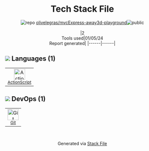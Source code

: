 <!--
&lt;--- Readme.md Snippet without images Start ---&gt;
## Tech Stack
olivelegras/mvcExpress-away3d-playground is built on the following main stack:

- [ActionScript](http://www.adobe.com/devnet/actionscript.html) – Languages

Full tech stack [here](/techstack.md)

&lt;--- Readme.md Snippet without images End ---&gt;

&lt;--- Readme.md Snippet with images Start ---&gt;
## Tech Stack
olivelegras/mvcExpress-away3d-playground is built on the following main stack:

- <img width='25' height='25' src='https://img.stackshare.io/service/2329/8ei_UuLc_400x400.png' alt='ActionScript'/> [ActionScript](http://www.adobe.com/devnet/actionscript.html) – Languages

Full tech stack [here](/techstack.md)

&lt;--- Readme.md Snippet with images End ---&gt;
-->
<div align="center">

# Tech Stack File
![](https://img.stackshare.io/repo.svg "repo") [olivelegras/mvcExpress-away3d-playground](https://github.com/olivelegras/mvcExpress-away3d-playground)![](https://img.stackshare.io/public_badge.svg "public")
<br/><br/>
|2<br/>Tools used|01/05/24 <br/>Report generated|
|------|------|
</div>

## <img src='https://img.stackshare.io/languages.svg'/> Languages (1)
<table><tr>
  <td align='center'>
  <img width='36' height='36' src='https://img.stackshare.io/service/2329/8ei_UuLc_400x400.png' alt='ActionScript'>
  <br>
  <sub><a href="http://www.adobe.com/devnet/actionscript.html">ActionScript</a></sub>
  <br>
  <sub></sub>
</td>

</tr>
</table>

## <img src='https://img.stackshare.io/devops.svg'/> DevOps (1)
<table><tr>
  <td align='center'>
  <img width='36' height='36' src='https://img.stackshare.io/service/1046/git.png' alt='Git'>
  <br>
  <sub><a href="http://git-scm.com/">Git</a></sub>
  <br>
  <sub></sub>
</td>

</tr>
</table>

<br/>
<div align='center'>

Generated via [Stack File](https://github.com/marketplace/stack-file)
